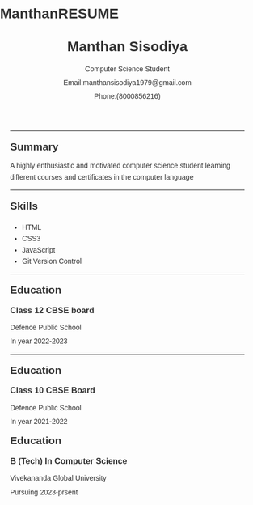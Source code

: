 # ManthanRESUME 
<!DOCTYPE html>
<html lang="en">
<head>
    <meta charset="UTF-8">
    <meta http-equiv="X-UA-Compatible" content="IE=edge">
    <meta name="viewport" content="width=device-width, initial-scale=1.0">
    <title>Your Name - Resume</title>
    <style>
        body {
            font-family: Arial, sans-serif;
            line-height: 1.6;
            color: #333;
            margin: 0;
            padding: 0;
        }
        .container {
            max-width: 960px;
            margin: 20px auto;
            padding: 0 20px;
        }
        h1, h2, h3 {
            margin: 10px 0;
        }
        p {
            margin: 5px 0;
        }
    </style>
</head>
<body>
    <div class="container">
        <header>
            <h1>Manthan Sisodiya</h1>
            <p>Computer Science Student </p>
            <p>Email:manthansisodiya1979@gmail.com</p>
            <p>Phone:(8000856216)</p>
        </header>
        <hr>
        <section>
            <h2>Summary</h2>
            <p>A highly enthusiastic and motivated computer science student learning different courses and certificates in the computer language</p>
        </section>
        <hr>
        <section>
            <h2>Skills</h2>
            <ul>
                <li>HTML</li>
                <li>CSS3</li>
                <li>JavaScript</li>
                <li>Git Version Control</li>
            </ul>
        </section>
        <hr>
        <section>
            <h2>Education</h2>
            <h3>Class 12 CBSE board</h3>
            <p>Defence Public School</p>
            <p>In year 2022-2023</p>
        </section>
        <hr>
        <section>
            <h2>Education</h2>
            <h3>Class 10 CBSE Board </h3>
            <p>Defence Public School</p>
            <p>In year 2021-2022</p>
        </section>
        <section>
            <h2>Education</h2>
            <h3>B (Tech) In Computer Science</h3>
            <p>Vivekananda Global University </p>
            <p>Pursuing 2023-prsent </p>
        </section>
    </div>
</body>
</html>
